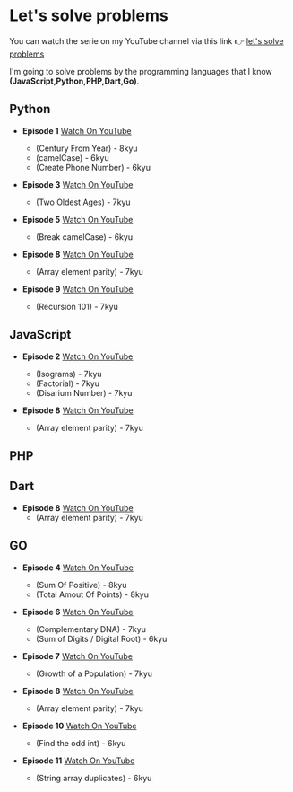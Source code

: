 # Let's solve problems

You can watch the serie on my YouTube channel via this link 👉 [let's solve problems](https://www.youtube.com/playlist?list=PLfDx4cQoUNOa0xvRjMnokZj3KVEjB2Io-)

I'm going to solve problems by the programming languages that I know __(JavaScript,Python,PHP,Dart,Go)__.

## Python

- **Episode 1** [Watch On YouTube](https://youtu.be/aBLo4Ds-u4Q)
  - (Century From Year) - 8kyu
  - (camelCase) - 6kyu
  - (Create Phone Number) - 6kyu

- **Episode 3** [Watch On YouTube](https://youtu.be/aBLo4Ds-u4Q)
  - (Two Oldest Ages) - 7kyu

- **Episode 5** [Watch On YouTube](https://youtu.be/2cd722nVXO0)
  - (Break camelCase) - 6kyu

- **Episode 8** [Watch On YouTube](https://youtu.be/-Tf-9tkmiI0)
  - (Array element parity) - 7kyu

- **Episode 9** [Watch On YouTube](https://youtu.be/fV7jJQiOkhk)
  - (Recursion 101) - 7kyu

## JavaScript

- **Episode 2** [Watch On YouTube](https://youtu.be/OjdPg5a6YuY)
  - (Isograms) - 7kyu
  - (Factorial) - 7kyu
  - (Disarium Number) - 7kyu

- **Episode 8** [Watch On YouTube](https://youtu.be/-Tf-9tkmiI0)
  - (Array element parity) - 7kyu

## PHP

## Dart

- **Episode 8** [Watch On YouTube](https://youtu.be/-Tf-9tkmiI0)
  - (Array element parity) - 7kyu

## GO

- **Episode 4** [Watch On YouTube](https://youtu.be/uZzLpGE8ER4)
  - (Sum Of Positive) - 8kyu
  - (Total Amout Of Points) - 8kyu

- **Episode 6** [Watch On YouTube](https://youtu.be/zGVVRMjonXA)
  - (Complementary DNA) - 7kyu
  - (Sum of Digits / Digital Root) - 6kyu

- **Episode 7** [Watch On YouTube](https://youtu.be/cF34ohHDHp8)
  - (Growth of a Population) - 7kyu

- **Episode 8** [Watch On YouTube](https://youtu.be/-Tf-9tkmiI0)
  - (Array element parity) - 7kyu

- **Episode 10** [Watch On YouTube](https://youtu.be/M22-opG5ED4)
  - (Find the odd int) - 6kyu

- **Episode 11** [Watch On YouTube](https://youtu.be/neEkTb2RhGI)
  - (String array duplicates) - 6kyu
